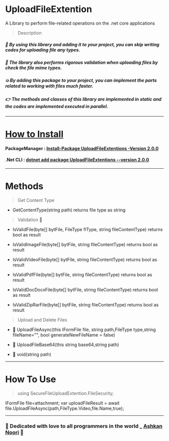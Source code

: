 # UploadFileExtention

A Library to perform file-related operations on the .net core applications

> Description

##### :100: By using this library and adding it to your project, you can skip writing codes for uploading file any types.
##### :robot: The library also performs rigorous validation when uploading files by check the file mime types.
##### :boom: By adding this package to your project, you can implement the parts related to working with files much faster.
##### :point_right: The methods and classes of this library are implemented in static and the codes are implemented executed in parallel.

---------------------------------

# [How to Install](https://www.nuget.org/packages/UploadFileExtentions/2.0.0) 

#### PackageManager : [Install-Package UploadFileExtentions -Version 2.0.0](https://docs.microsoft.com/en-us/nuget/consume-packages/install-use-packages-powershell)

#### .Net CLI : [dotnet add package UploadFileExtentions --version 2.0.0](https://docs.microsoft.com/en-us/nuget/consume-packages/install-use-packages-dotnet-cli)

--------------------------------

# Methods

> Get Content Type

- GetContentType(string path) returns file type as string


> Validation :vampire:

- IsValidFile(byte[] bytFile, FileType flType, string fileContentType) returns bool as result

- IsValidImageFile(byte[] bytFile, string fileContentType) returns bool as result

- IsValidVideoFile(byte[] bytFile, string fileContentType) returns bool as result

- IsValidPdfFile(byte[] bytFile, string fileContentType) returns bool as result

- IsValidDocDocxFile(byte[] bytFile, string fileContentType) returns bool as result

- IsValidZipRarFile(byte[] bytFile, string fileContentType) returns bool as result


> Upload and Delete Files

- :octopus: UploadFileAsync(this IFormFile file, string path,FileType type,string fileName="", bool generateNewFileName = false)

- :snail: UploadFileBase64(this string base64,string path)

- :whale: void(string path)


---------------------------

# How To Use

> using SecureFileUploadExtention.FileSecurity;


IFormFile file=attachment;
var uploadFileResult = await file.UploadFileAsync(path,FileType.Video,file.Name,true);
            



-----------------------------------------------------

### :gift_heart: Dedicated with love to all programmers in the world _ [Ashkan Noori](https://ashkannooridev.com) :gift_heart:


